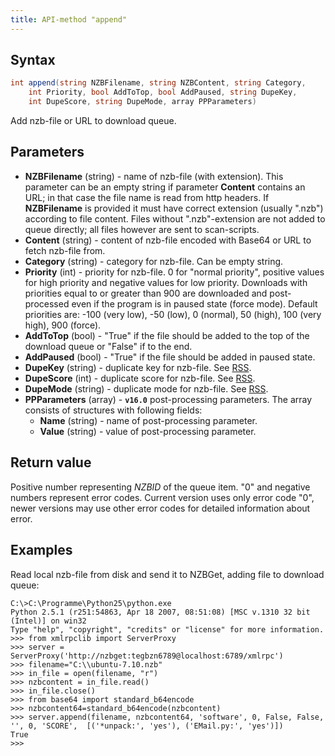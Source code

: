 ```yaml
---
title: API-method "append"
---
```

## Syntax
```C#
int append(string NZBFilename, string NZBContent, string Category,
    int Priority, bool AddToTop, bool AddPaused, string DupeKey,
    int DupeScore, string DupeMode, array PPParameters)
```

Add nzb-file or URL to download queue.

## Parameters
- **NZBFilename** (string) - name of nzb-file (with extension). This parameter can be an empty string if parameter **Content** contains an URL; in that case the file name is read from http headers. If **NZBFilename** is provided it must have correct extension (usually ".nzb") according to file content. Files without ".nzb"-extension are not added to queue directly; all files however are sent to scan-scripts.
- **Content** (string) - content of nzb-file encoded with Base64 or URL to fetch nzb-file from.
- **Category** (string) - category for nzb-file. Can be empty string. 
- **Priority** (int) - priority for nzb-file. 0 for "normal priority", positive values for high priority and negative values for low priority. Downloads with priorities equal to or greater than 900 are downloaded and post-processed even if the program is in paused state (force mode). Default priorities are: -100 (very low), -50 (low), 0 (normal), 50 (high), 100 (very high), 900 (force).
- **AddToTop** (bool) - "True" if the file should be added to the top of the download queue or "False" if to the end. 
- **AddPaused** (bool) - "True" if the file should be added in paused state.
- **DupeKey** (string) - duplicate key for nzb-file. See [RSS](RSS).
- **DupeScore** (int) - duplicate score for nzb-file. See [RSS](RSS).
- **DupeMode** (string) - duplicate mode for nzb-file. See [RSS](RSS).
- **PPParameters** (array) - **`v16.0`** post-processing parameters. The array consists of structures with following fields:
  - **Name** (string) - name of post-processing parameter.
  - **Value** (string) - value of post-processing parameter.

## Return value
Positive number representing *NZBID* of the queue item. "0" and negative numbers represent error codes. Current version uses only error code "0", newer versions may use other error codes for detailed information about error.

## Examples
Read local nzb-file from disk and send it to NZBGet, adding file to download queue:
```shell
C:\>C:\Programme\Python25\python.exe
Python 2.5.1 (r251:54863, Apr 18 2007, 08:51:08) [MSC v.1310 32 bit (Intel)] on win32
Type "help", "copyright", "credits" or "license" for more information.
>>> from xmlrpclib import ServerProxy
>>> server = ServerProxy('http://nzbget:tegbzn6789@localhost:6789/xmlrpc')
>>> filename="C:\\ubuntu-7.10.nzb"
>>> in_file = open(filename, "r")
>>> nzbcontent = in_file.read()
>>> in_file.close()
>>> from base64 import standard_b64encode
>>> nzbcontent64=standard_b64encode(nzbcontent)
>>> server.append(filename, nzbcontent64, 'software', 0, False, False, '', 0, 'SCORE',  [('*unpack:', 'yes'), ('EMail.py:', 'yes')])
True
>>>
```